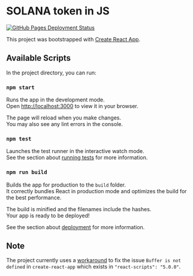 # SOLANA token in JS

[![GitHub Pages Deployment Status](https://github.com/gaurav-12/solana-token-js-questbook/workflows/gh-pages-auto-deployment/badge.svg)](https://github.com/gaurav-12/solana-token-js-questbook/actions)

This project was bootstrapped with [Create React App](https://github.com/facebook/create-react-app).

## Available Scripts

In the project directory, you can run:

### `npm start`

Runs the app in the development mode.\
Open [http://localhost:3000](http://localhost:3000) to view it in your browser.

The page will reload when you make changes.\
You may also see any lint errors in the console.

### `npm test`

Launches the test runner in the interactive watch mode.\
See the section about [running tests](https://facebook.github.io/create-react-app/docs/running-tests) for more information.

### `npm run build`

Builds the app for production to the `build` folder.\
It correctly bundles React in production mode and optimizes the build for the best performance.

The build is minified and the filenames include the hashes.\
Your app is ready to be deployed!

See the section about [deployment](https://facebook.github.io/create-react-app/docs/deployment) for more information.

## Note

The project currently uses a [workaround](https://stackoverflow.com/questions/68707553/uncaught-referenceerror-buffer-is-not-defined/71205013#71205013) to fix the issue `Buffer is not defined` in `create-react-app` which exists in `"react-scripts": "5.0.0"`.
